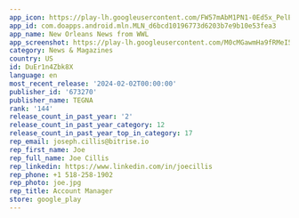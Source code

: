 ```yaml
---
app_icon: https://play-lh.googleusercontent.com/FW57mAbM1PN1-0Ed5x_PelEbzAXxAYFMvV6buWxlYs20lJt_Bx3qjfN3gw8bxiNOuA
app_id: com.doapps.android.mln.MLN_d6bcd10196773d6203b7e9b10e53fea3
app_name: New Orleans News from WWL
app_screenshot: https://play-lh.googleusercontent.com/M0cMGawmHa9fRMeI5B8EvNtdv723eu8uOlAMt7iloLvXAqiLmx3bNv9ZgTCpYoDxFiSu
category: News & Magazines
country: US
id: DuEr1n4Zbk8X
language: en
most_recent_release: '2024-02-02T00:00:00'
publisher_id: '673270'
publisher_name: TEGNA
rank: '144'
release_count_in_past_year: '2'
release_count_in_past_year_category: 12
release_count_in_past_year_top_in_category: 17
rep_email: joseph.cillis@bitrise.io
rep_first_name: Joe
rep_full_name: Joe Cillis
rep_linkedin: https://www.linkedin.com/in/joecillis
rep_phone: +1 518-258-1902
rep_photo: joe.jpg
rep_title: Account Manager
store: google_play
---
```

